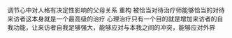 调节心中对人格有决定性影响的父母关系
重构
被恰当对待治疗师能够恰当的对待来访者这本身就是一个最高级的治疗
心理治疗只有一个目的就是增加来访者的自我功能，让来访者自我足够强大，能够应对与本我之间的冲突，能够应对外界